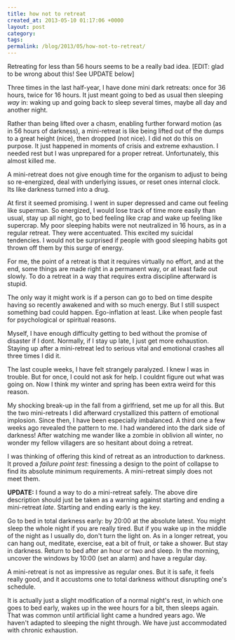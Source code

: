 ```yaml
---
title: how not to retreat
created_at: 2013-05-10 01:17:06 +0000
layout: post
category: 
tags: 
permalink: /blog/2013/05/how-not-to-retreat/
---
```


Retreating for less than 56 hours seems to be a really bad idea. \[EDIT: glad to be wrong about this! See UPDATE below\]

Three times in the last half-year, I have done mini dark retreats: once for 36 hours, twice for 16 hours. It just meant going to bed as usual then sleeping *way* in: waking up and going back to sleep several times, maybe all day and another night.

Rather than being lifted over a chasm, enabling further forward motion (as in 56 hours of darkness), a mini-retreat is like being lifted out of the dumps to a great height (nice), then dropped (not nice). I did not do this on purpose. It just happened in moments of crisis and extreme exhaustion. I needed rest but I was unprepared for a proper retreat. Unfortunately, this almost killed me.

A mini-retreat does not give enough time for the organism to adjust to being so re-energized, deal with underlying issues, or reset ones internal clock. Its like darkness turned into a drug.

At first it seemed promising. I went in super depressed and came out feeling like superman. So energized, I would lose track of time more easily than usual, stay up all night, go to bed feeling like crap and wake up feeling like supercrap. My poor sleeping habits were not neutralized in 16 hours, as in a regular retreat. They were accentuated. This excited my suicidal tendencies. I would not be surprised if people with good sleeping habits got thrown off them by this surge of energy.

For me, the point of a retreat is that it requires virtually no effort, and at the end, some things are made right in a permanent way, or at least fade out slowly. To do a retreat in a way that requires extra discipline afterward is stupid.

The only way it might work is if a person can go to bed on time despite having so recently awakened and with so much energy. But I still suspect something bad could happen. Ego-inflation at least. Like when people fast for psychological or spiritual reasons.

Myself, I have enough difficulty getting to bed without the promise of disaster if I dont. Normally, if I stay up late, I just get more exhaustion. Staying up after a mini-retreat led to serious vital and emotional crashes all three times I did it.

The last couple weeks, I have felt strangely paralyzed. I knew I was in trouble. But for once, I could not ask for help. I couldnt figure out what was going on. Now I think my winter and spring has been extra weird for this reason.

My shocking break-up in the fall from a girlfriend, set me up for all this. But the two mini-retreats I did afterward crystallized this pattern of emotional implosion. Since then, I have been especially imbalanced. A third one a few weeks ago revealed the pattern to me. I had wandered into the dark side of darkness! After watching me wander like a zombie in oblivion all winter, no wonder my fellow villagers are so hesitant about doing a retreat.

I was thinking of offering this kind of retreat as an introduction to darkness. It proved a _failure point test_: finessing a design to the point of collapse to find its absolute minimum requirements. A mini-retreat simply does not meet them.

**UPDATE:** I found a way to do a mini-retreat safely. The above dire description should just be taken as a warning against starting and ending a mini-retreat _late_. Starting and ending early is the key.

Go to bed in total darkness early: by 20:00 at the absolute latest. You might sleep the whole night if you are really tired. But if you wake up in the middle of the night as I usually do, don't turn the light on. As in a longer retreat, you can hang out, meditate, exercise, eat a bit of fruit, or take a shower. But stay in darkness. Return to bed after an hour or two and sleep. In the morning, uncover the windows by 10:00 (set an alarm) and have a regular day.

A mini-retreat is not as impressive as regular ones. But it is safe, it feels really good, and it accustoms one to total darkness without disrupting one's schedule.

It is actually just a slight modification of a normal night's rest, in which one goes to bed early, wakes up in the wee hours for a bit, then sleeps again. That was common until artificial light came a hundred years ago. We haven't adapted to sleeping the night through. We have just accommodated with chronic exhaustion.

